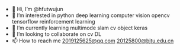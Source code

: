 - 👋 Hi, I’m @hfutwujun
- 👀 I’m interested in python deep learning computer vision opencv tensorflow reinforcement learning
- 🌱 I’m currently learning multimode slam cv object keras
- 💞️ I’m looking to collaborate on cv DL
- 📫 How to reach me 2019125625@qq.com 20125800@bjtu.edu.cn

<!---
hfutwujun/hfutwujun is a ✨ special ✨ repository because its `README.md` (this file) appears on your GitHub profile.
You can click the Preview link to take a look at your changes.
--->
